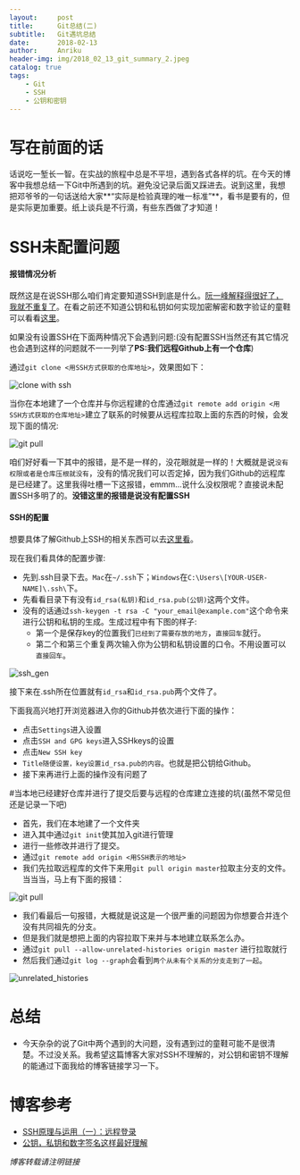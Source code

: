 ```yaml
---
layout:     post
title:      Git总结(二)
subtitle:   Git遇坑总结
date:       2018-02-13
author:     Anriku
header-img: img/2018_02_13_git_summary_2.jpeg
catalog: true
tags:
    - Git
    - SSH
    - 公钥和密钥
---
```


# 写在前面的话

话说吃一堑长一智。在实战的旅程中总是不平坦，遇到各式各样的坑。在今天的博客中我想总结一下Git中所遇到的坑。避免没记录后面又踩进去。说到这里，我想把邓爷爷的一句话送给大家**“实际是检验真理的唯一标准”**，看书是要有的，但是实际更加重要。纸上谈兵是不行滴，有些东西做了才知道！

# SSH未配置问题

#### 报错情况分析

既然这是在说SSH那么咱们肯定要知道SSH到底是什么。[阮一峰解释得很好了，我就不重复了](http://www.ruanyifeng.com/blog/2011/12/ssh_remote_login.html)。在看之前还不知道公钥和私钥如何实现加密解密和数字验证的童鞋可以看看[这里](http://blog.csdn.net/21aspnet/article/details/7249401)。



如果没有设置SSH在下面两种情况下会遇到问题:(没有配置SSH当然还有其它情况也会遇到这样的问题就不一一列举了**PS:我们远程Github上有一个仓库**)



通过`git clone <用SSH方式获取的仓库地址>`，效果图如下：

![clone with ssh](http://oyil5gdc8.bkt.clouddn.com/ssh_1.jpg)

当你在本地建了一个仓库并与你远程建的仓库通过`git remote add origin <用SSH方式获取的仓库地址>`建立了联系的时候要从远程库拉取上面的东西的时候，会发现下面的情况:

![git pull ](http://oyil5gdc8.bkt.clouddn.com/pull_1.jpg)

咱们好好看一下其中的报错，是不是一样的，没花眼就是一样的！大概就是说`没有权限或者是仓库压根就没有`，没有的情况我们可以否定掉，因为我们Github的远程库是已经建了。这里我得吐槽一下这报错，emmm…说什么没权限呢？直接说未配置SSH多明了的。**没错这里的报错是说没有配置SSH**

#### SSH的配置

想要具体了解Github上SSH的相关东西可以去[这里看](https://help.github.com/articles/connecting-to-github-with-ssh/)。



现在我们看具体的配置步骤:

* 先到.ssh目录下去。`Mac`在`~/.ssh`下；`Windows`在`C:\Users\[YOUR-USER-NAME]\.ssh\`下。
* 先看看目录下有没有`id_rsa(私钥)`和`id_rsa.pub(公钥)`这两个文件。
* 没有的话通过`ssh-keygen -t rsa -C "your_email@example.com"`这个命令来进行公钥和私钥的生成。生成过程中有下图的样子:
  * 第一个是保存key的位置我们`已经到了需要存放的地方`，`直接回车`就行。
  * 第二个和第三个重复两次输入你为公钥和私钥设置的口令。不用设置可以`直接回车`。

![ssh_gen](http://oyil5gdc8.bkt.clouddn.com/ssh_keygen.jpg)

接下来在.ssh所在位置就有`id_rsa`和`id_rsa.pub`两个文件了。

下面我高兴地打开浏览器进入你的Github并依次进行下面的操作：
* 点击`Settings`进入设置
* 点击`SSH and GPG keys`进入SSHkeys的设置
* 点击`New SSH key`
* `Title随便设置，key设置id_rsa.pub的内容`。也就是把公钥给Github。
* 接下来再进行上面的操作没有问题了

#当本地已经建好仓库并进行了提交后要与远程的仓库建立连接的坑(虽然不常见但还是记录一下吧) 

* 首先，我们在本地建了一个文件夹
* 进入其中通过`git init`使其加入git进行管理
* 进行一些修改并进行了提交。
* 通过`git remote add origin <用SSH表示的地址>`
* 我们先拉取远程库的文件下来用`git pull origin master`拉取主分支的文件。当当当，马上有下面的报错：

![git pull](http://oyil5gdc8.bkt.clouddn.com/git%20pull.jpg)

* 我们看最后一句报错，大概就是说这是一个很严重的问题因为你想要合并连个没有共同祖先的分支。
* 但是我们就是想把上面的内容拉取下来并与本地建立联系怎么办。
* 通过`git pull --allow-unrelated-histories origin master` 进行拉取就行
* 然后我们通过`git log --graph`会看到`两个从未有个关系的分支走到了一起`。

![unrelated_histories](http://oyil5gdc8.bkt.clouddn.com/unrelated_histories.jpg)

# 总结

* 今天杂杂的说了Git中两个遇到的大问题，没有遇到过的童鞋可能不是很清楚。不过没关系。我希望这篇博客大家对SSH不理解的，对公钥和密钥不理解的能通过下面我给的博客链接学习一下。

# 博客参考

* [SSH原理与运用（一）：远程登录](http://www.ruanyifeng.com/blog/2011/12/ssh_remote_login.html)
* [公钥，私钥和数字签名这样最好理解](http://blog.csdn.net/21aspnet/article/details/7249401)

*博客转载请注明链接*